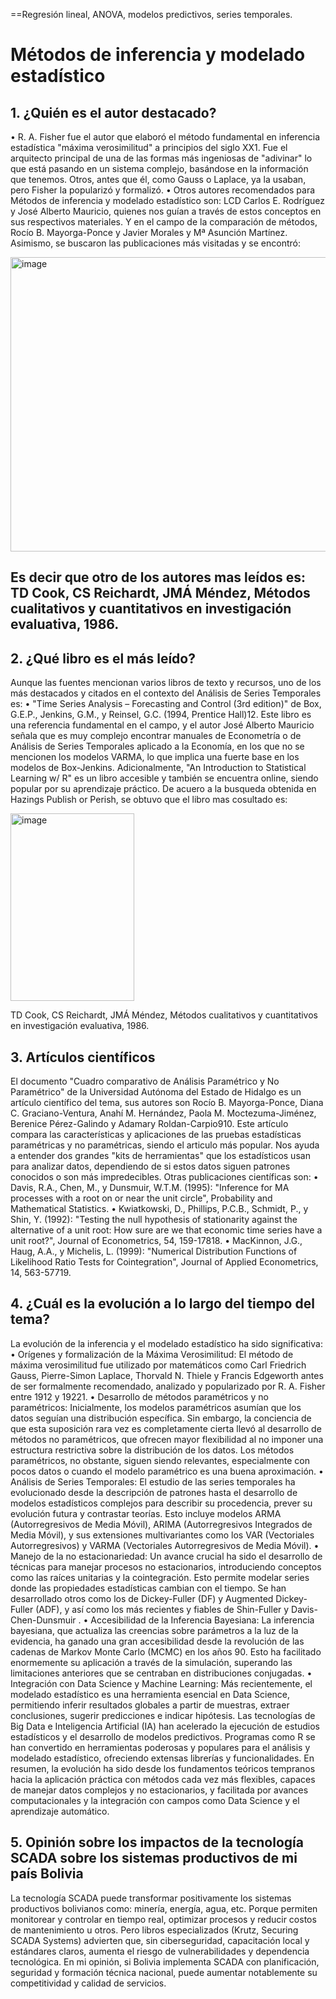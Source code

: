 ==Regresión lineal, ANOVA, modelos predictivos, series temporales.

# Métodos de inferencia y modelado estadístico
## 1. ¿Quién es el autor destacado?
• R. A. Fisher fue el autor que elaboró el método fundamental en inferencia estadística "máxima verosimilitud" a principios del siglo XX1. Fue  el arquitecto principal de una de las formas más ingeniosas de "adivinar" lo que está pasando en un sistema complejo, basándose en la información que tenemos. Otros, antes que él, como Gauss o Laplace, ya la usaban, pero Fisher la popularizó y formalizó.
• Otros autores recomendados para Métodos de inferencia y modelado estadístico son: LCD Carlos E. Rodríguez y José Alberto Mauricio, quienes nos guían a través de estos conceptos en sus respectivos materiales. Y en el campo de la comparación de métodos, Rocío B. Mayorga-Ponce y Javier Morales y Mª Asunción Martínez.
Asimismo, se buscaron las publicaciones más visitadas y se encontró:

<img width="886" height="471" alt="image" src="https://github.com/user-attachments/assets/0db5009f-f73a-44dc-bc16-b7392039f2c6" />

Es decir que otro de los autores mas leídos es:
TD Cook, CS Reichardt, JMÁ Méndez, Métodos cualitativos y cuantitativos en investigación evaluativa, 1986.
--
## 2. ¿Qué libro es el más leído?
Aunque las fuentes mencionan varios libros de texto y recursos, uno de los más destacados y citados en el contexto del Análisis de Series Temporales es:
• "Time Series Analysis – Forecasting and Control (3rd edition)" de Box, G.E.P., Jenkins, G.M., y Reinsel, G.C. (1994, Prentice Hall)12. Este libro es una referencia fundamental en el campo, y el autor José Alberto Mauricio señala que es muy complejo encontrar manuales de Econometría o de Análisis de Series Temporales aplicado a la Economía, en los que no se mencionen los modelos VARMA, lo que implica una fuerte base en los modelos de Box-Jenkins.
Adicionalmente, "An Introduction to Statistical Learning w/ R" es un libro accesible y también se encuentra online, siendo popular por su aprendizaje práctico.
De acuero a la busqueda obtenida en Hazings Publish or Perish, se obtuvo que el libro mas cosultado es:

<img width="198" height="300" alt="image" src="https://github.com/user-attachments/assets/4de48947-2bc4-4224-922f-f6cb1386e0e9" />

TD Cook, CS Reichardt, JMÁ Méndez, Métodos cualitativos y cuantitativos en investigación evaluativa, 1986.

## 3. Artículos científicos
El documento "Cuadro comparativo de Análisis Paramétrico y No Paramétrico" de la Universidad Autónoma del Estado de Hidalgo es un artículo científico del tema, sus autores son Rocío B. Mayorga-Ponce, Diana C. Graciano-Ventura, Anahí M. Hernández, Paola M. Moctezuma-Jiménez, Berenice Pérez-Galindo y Adamary Roldan-Carpio910. Este artículo compara las características y aplicaciones de las pruebas estadísticas paramétricas y no paramétricas, siendo el articulo más popular. Nos  ayuda a entender dos grandes "kits de herramientas" que los estadísticos usan para analizar datos, dependiendo de si estos datos siguen patrones conocidos o son más impredecibles.
Otras publicaciones científicas son:
• Davis, R.A., Chen, M., y Dunsmuir, W.T.M. (1995): "Inference for MA processes with a root on or near the unit circle", Probability and Mathematical Statistics.
• Kwiatkowski, D., Phillips, P.C.B., Schmidt, P., y Shin, Y. (1992): "Testing the null hypothesis of stationarity against the alternative of a unit root: How sure are we that economic time series have a unit root?", Journal of Econometrics, 54, 159-17818.
• MacKinnon, J.G., Haug, A.A., y Michelis, L. (1999): "Numerical Distribution Functions of Likelihood Ratio Tests for Cointegration", Journal of Applied Econometrics, 14, 563-57719.

## 4. ¿Cuál es la evolución a lo largo del tiempo del tema?
La evolución de la inferencia y el modelado estadístico ha sido significativa:
• Orígenes y formalización de la Máxima Verosimilitud: El método de máxima verosimilitud fue utilizado por matemáticos como Carl Friedrich Gauss, Pierre-Simon Laplace, Thorvald N. Thiele y Francis Edgeworth antes de ser formalmente recomendado, analizado y popularizado por R. A. Fisher entre 1912 y 19221.
• Desarrollo de métodos paramétricos y no paramétricos: Inicialmente, los modelos paramétricos asumían que los datos seguían una distribución específica. Sin embargo, la conciencia de que esta suposición rara vez es completamente cierta llevó al desarrollo de métodos no paramétricos, que ofrecen mayor flexibilidad al no imponer una estructura restrictiva sobre la distribución de los datos. Los métodos paramétricos, no obstante, siguen siendo relevantes, especialmente con pocos datos o cuando el modelo paramétrico es una buena aproximación.
• Análisis de Series Temporales: El estudio de las series temporales ha evolucionado desde la descripción de patrones hasta el desarrollo de modelos estadísticos complejos para describir su procedencia, prever su evolución futura y contrastar teorías. Esto incluye modelos ARMA (Autorregresivos de Media Móvil), ARIMA (Autorregresivos Integrados de Media Móvil), y sus extensiones multivariantes como los VAR (Vectoriales Autorregresivos) y VARMA (Vectoriales Autorregresivos de Media Móvil).
• Manejo de la no estacionariedad: Un avance crucial ha sido el desarrollo de técnicas para manejar procesos no estacionarios, introduciendo conceptos como las raíces unitarias y la cointegración. Esto permite modelar series donde las propiedades estadísticas cambian con el tiempo. Se han desarrollado otros como los de  Dickey-Fuller (DF) y Augmented Dickey-Fuller (ADF), y así como los más recientes y fiables de Shin-Fuller y Davis-Chen-Dunsmuir .
• Accesibilidad de la Inferencia Bayesiana: La inferencia bayesiana, que actualiza las creencias sobre parámetros a la luz de la evidencia, ha ganado una gran accesibilidad desde la revolución de las cadenas de Markov Monte Carlo (MCMC) en los años 90. Esto ha facilitado enormemente su aplicación a través de la simulación, superando las limitaciones anteriores que se centraban en distribuciones conjugadas.
• Integración con Data Science y Machine Learning: Más recientemente, el modelado estadístico es una herramienta esencial en Data Science, permitiendo inferir resultados globales a partir de muestras, extraer conclusiones, sugerir predicciones e indicar hipótesis. Las tecnologías de Big Data e Inteligencia Artificial (IA) han acelerado la ejecución de estudios estadísticos y el desarrollo de modelos predictivos. Programas como R se han convertido en herramientas poderosas y populares para el análisis y modelado estadístico, ofreciendo extensas librerías y funcionalidades.
En resumen, la evolución ha sido desde los fundamentos teóricos tempranos hacia la aplicación práctica con métodos cada vez más flexibles, capaces de manejar datos complejos y no estacionarios, y facilitada por avances computacionales y la integración con campos como Data Science y el aprendizaje automático.
## 5. Opinión sobre los impactos de la tecnología SCADA sobre los sistemas productivos de mi país Bolivia
La tecnología SCADA puede transformar positivamente los sistemas productivos bolivianos como: minería, energía, agua, etc. Porque permiten monitorear y controlar en tiempo real, optimizar procesos y reducir costos de mantenimiento u otros.
Pero libros especializados (Krutz, Securing SCADA Systems) advierten que, sin ciberseguridad, capacitación local y estándares claros, aumenta el riesgo de vulnerabilidades y dependencia tecnológica.
En mi opinión, si Bolivia implementa SCADA con planificación, seguridad y formación técnica nacional, puede aumentar notablemente su competitividad y calidad de servicios.
